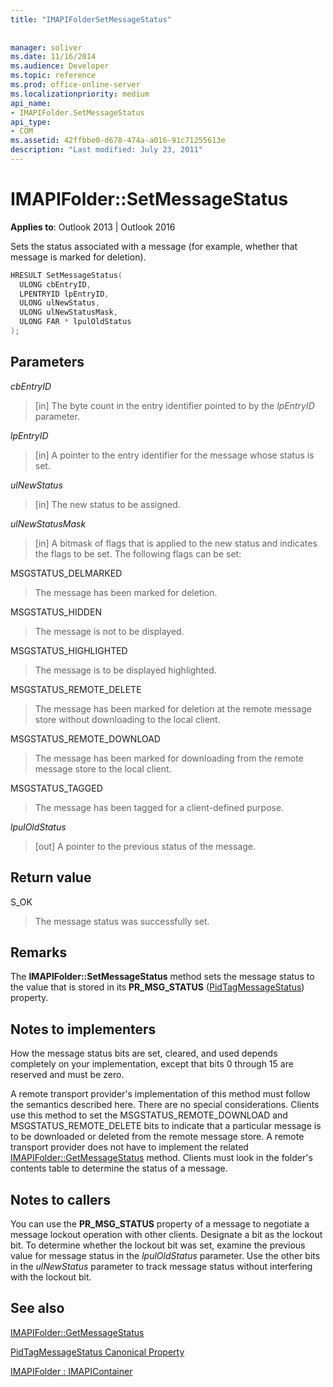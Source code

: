 ```yaml
---
title: "IMAPIFolderSetMessageStatus"
 
 
manager: soliver
ms.date: 11/16/2014
ms.audience: Developer
ms.topic: reference
ms.prod: office-online-server
ms.localizationpriority: medium
api_name:
- IMAPIFolder.SetMessageStatus
api_type:
- COM
ms.assetid: 42ffbbe0-d678-474a-a016-91c71255613e
description: "Last modified: July 23, 2011"
---
```


# IMAPIFolder::SetMessageStatus

  
  
**Applies to**: Outlook 2013 | Outlook 2016 
  
Sets the status associated with a message (for example, whether that message is marked for deletion).
  
```cpp
HRESULT SetMessageStatus(
  ULONG cbEntryID,
  LPENTRYID lpEntryID,
  ULONG ulNewStatus,
  ULONG ulNewStatusMask,
  ULONG FAR * lpulOldStatus
);
```

## Parameters

 _cbEntryID_
  
> [in] The byte count in the entry identifier pointed to by the  _lpEntryID_ parameter. 
    
 _lpEntryID_
  
> [in] A pointer to the entry identifier for the message whose status is set.
    
 _ulNewStatus_
  
> [in] The new status to be assigned. 
    
 _ulNewStatusMask_
  
> [in] A bitmask of flags that is applied to the new status and indicates the flags to be set. The following flags can be set:
    
MSGSTATUS_DELMARKED 
  
> The message has been marked for deletion.
    
MSGSTATUS_HIDDEN 
  
> The message is not to be displayed.
    
MSGSTATUS_HIGHLIGHTED 
  
> The message is to be displayed highlighted.
    
MSGSTATUS_REMOTE_DELETE 
  
> The message has been marked for deletion at the remote message store without downloading to the local client.
    
MSGSTATUS_REMOTE_DOWNLOAD 
  
> The message has been marked for downloading from the remote message store to the local client.
    
MSGSTATUS_TAGGED 
  
> The message has been tagged for a client-defined purpose.
    
 _lpulOldStatus_
  
> [out] A pointer to the previous status of the message.
    
## Return value

S_OK 
  
> The message status was successfully set.
    
## Remarks

The **IMAPIFolder::SetMessageStatus** method sets the message status to the value that is stored in its **PR_MSG_STATUS** ([PidTagMessageStatus](pidtagmessagestatus-canonical-property.md)) property. 
  
## Notes to implementers

How the message status bits are set, cleared, and used depends completely on your implementation, except that bits 0 through 15 are reserved and must be zero. 
  
A remote transport provider's implementation of this method must follow the semantics described here. There are no special considerations. Clients use this method to set the MSGSTATUS_REMOTE_DOWNLOAD and MSGSTATUS_REMOTE_DELETE bits to indicate that a particular message is to be downloaded or deleted from the remote message store. A remote transport provider does not have to implement the related [IMAPIFolder::GetMessageStatus](imapifolder-getmessagestatus.md) method. Clients must look in the folder's contents table to determine the status of a message. 
  
## Notes to callers

You can use the **PR_MSG_STATUS** property of a message to negotiate a message lockout operation with other clients. Designate a bit as the lockout bit. To determine whether the lockout bit was set, examine the previous value for message status in the  _lpulOldStatus_ parameter. Use the other bits in the  _ulNewStatus_ parameter to track message status without interfering with the lockout bit. 
  
## See also



[IMAPIFolder::GetMessageStatus](imapifolder-getmessagestatus.md)
  
[PidTagMessageStatus Canonical Property](pidtagmessagestatus-canonical-property.md)
  
[IMAPIFolder : IMAPIContainer](imapifolderimapicontainer.md)

